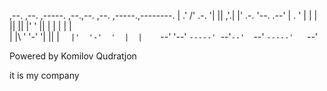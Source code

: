                                                    
,--. ,--. ,-----. ,--.,--.  ,--. ,-----.,--------. 
|  .'   /'  .-.  '|  ||  ,'.|  |'  .-.  '--.  .--' 
|  .   ' |  | |  ||  ||  |' '  ||  | |  |  |  |    
|  |\   \'  '-'  '|  ||  | `   |'  '-'  '  |  |    
`--' '--' `-----' `--'`--'  `--' `-----'   `--'    
                                                   

Powered by Komilov Qudratjon

it is my company